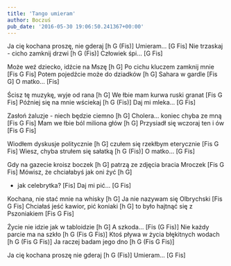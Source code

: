 ```yaml
---
title: 'Tango umieram'
author: Boczuś
pub_date: '2016-05-30 19:06:50.241367+00:00'
---
```



Ja cię kochana proszę, nie gderaj 		[h G (Fis)]
Umieram... 					                        [G Fis]
Nie trzaskaj - cicho zamknij drzwi		[h G (Fis)]
Człowiek śpi...				                        [G Fis]

Może weź dziecko, idźcie na Mszę 		[h G]
Po cichu kluczem zamknij mnie 		        [Fis G Fis]
Potem pojedźcie może do dziadków  	[h G]
Sahara w gardle				                        [Fis G]
O matko...					                        [Fis]

Ścisz tę muzykę, wyje od rana 		        [h G]
We łbie mam kurwa ruski granat 	 	[Fis G Fis]
Później się na mnie wściekaj 		        [h G (Fis)]
Daj mi mleka... 				                        [G Fis]

Zasłoń żaluzje - niech będzie ciemno 	[h G]
Cholera... koniec chyba ze mną 		        [Fis G Fis]
Mam we łbie ból miliona głów 		        [h G]
Przysiadł się wczoraj ten i ów		        [Fis G Fis]
 
Wiodłem dyskusje politycznie 		        [h G]
czułem się rzekłbym eterycznie 		        [Fis G Fis]
Wiesz, chyba strułem się sałatką 		[h G (Fis)]
O matko... 					                        [G Fis]

Gdy na gazecie kroisz boczek 		        [h G]
patrzą ze zdjęcia bracia Mroczek 		[Fis G Fis]
Mówisz, że chciałabyś jak oni żyć 		[h G]
- jak celebrytka? 				                [Fis]
Daj mi pić... 				                                [G Fis]

Kochana, nie stać mnie na whisky 		[h G]
Ja nie nazywam się Olbrychski 		        [Fis G Fis]
Chciałaś jeść kawior, pić koniaki 		        [h G]
to było hajtnąć się z Pszoniakiem 		[Fis G Fis]



Życie nie idzie jak w tabloidzie		        [h G]
A szkoda...					                        [Fis (G Fis)]
Nie każdy parcie ma na szkło 		        [h G (Fis G Fis)]
Ktoś pływa w życia błękitnych wodach 	[h G (Fis G Fis)]
Ja raczej badam jego dno 			        [h G (Fis G Fis)]

Ja cię kochana proszę nie gderaj 		[h G (Fis)]
Umieram...					                        [G Fis]
